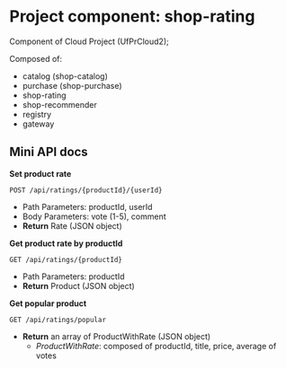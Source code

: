 # Project component: shop-rating
Component of Cloud Project (UfPrCloud2);

Composed of:
- catalog (shop-catalog)
- purchase (shop-purchase)
- shop-rating
- shop-recommender
- registry
- gateway

## Mini API docs

**Set product rate**
```
POST /api/ratings/{productId}/{userId}
```
- Path Parameters: productId, userId
- Body Parameters: vote (1-5), comment
- **Return** Rate (JSON object)

**Get product rate by productId**
```
GET /api/ratings/{productId}
```
- Path Parameters: productId
- **Return** Product (JSON object)

**Get popular product**
```
GET /api/ratings/popular
```
- **Return** an array of ProductWithRate (JSON object) 
  - *ProductWithRate*: composed of productId, title, price, average of votes 
